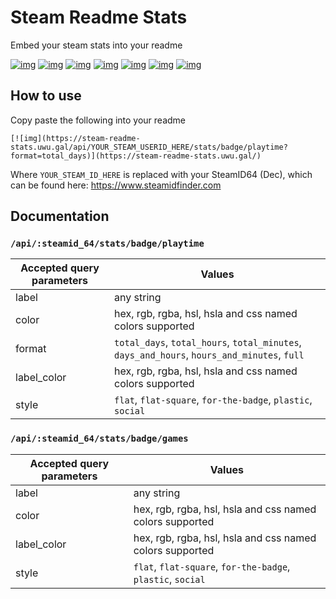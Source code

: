 # Steam Readme Stats
 Embed your steam stats into your readme

[![img](https://steam-readme-stats.uwu.gal/api/76561198242540404/stats/badge/playtime?format=total_days&style=for-the-badge)](https://steam-readme-stats.uwu.gal/)
[![img](https://steam-readme-stats.uwu.gal/api/76561198242540404/stats/badge/playtime?format=total_hours&style=for-the-badge)](https://steam-readme-stats.uwu.gal/)
[![img](https://steam-readme-stats.uwu.gal/api/76561198242540404/stats/badge/playtime?format=total_minutes&style=for-the-badge)](https://steam-readme-stats.uwu.gal/)
[![img](https://steam-readme-stats.uwu.gal/api/76561198242540404/stats/badge/playtime?format=days_and_hours&style=for-the-badge)](https://steam-readme-stats.uwu.gal/)
[![img](https://steam-readme-stats.uwu.gal/api/76561198242540404/stats/badge/playtime?format=hours_and_minutes&style=for-the-badge)](https://steam-readme-stats.uwu.gal/)
[![img](https://steam-readme-stats.uwu.gal/api/76561198242540404/stats/badge/playtime?format=full&style=for-the-badge)](https://steam-readme-stats.uwu.gal/)
[![img](https://steam-readme-stats.uwu.gal/api/76561198242540404/stats/badge/games?style=for-the-badge)](https://steam-readme-stats.uwu.gal/)


## How to use
Copy paste the following into your readme
```
[![img](https://steam-readme-stats.uwu.gal/api/YOUR_STEAM_USERID_HERE/stats/badge/playtime?format=total_days)](https://steam-readme-stats.uwu.gal/)
```
Where `YOUR_STEAM_ID_HERE` is replaced with your SteamID64 (Dec), which can be found here: https://www.steamidfinder.com


## Documentation
### `/api/:steamid_64/stats/badge/playtime`
|Accepted query parameters|Values|
| -- | -- |
| label | any string |
| color | hex, rgb, rgba, hsl, hsla and css named colors supported |
| format | `total_days`, `total_hours`, `total_minutes`, `days_and_hours`, `hours_and_minutes`, `full` |
| label_color | hex, rgb, rgba, hsl, hsla and css named colors supported |
| style | `flat`, `flat-square`, `for-the-badge`, `plastic`, `social` |

### `/api/:steamid_64/stats/badge/games`
|Accepted query parameters|Values|
| -- | -- |
| label | any string |
| color | hex, rgb, rgba, hsl, hsla and css named colors supported |
| label_color | hex, rgb, rgba, hsl, hsla and css named colors supported |
| style | `flat`, `flat-square`, `for-the-badge`, `plastic`, `social` |
